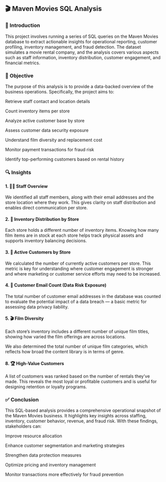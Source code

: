 ## 🎬 Maven Movies SQL Analysis
### 📝 Introduction
This project involves running a series of SQL queries on the Maven Movies database to extract actionable insights for operational reporting, customer profiling, inventory management, and fraud detection. The dataset simulates a movie rental company, and the analysis covers various aspects such as staff information, inventory distribution, customer engagement, and financial metrics.

### 🎯 Objective
The purpose of this analysis is to provide a data-backed overview of the business operations. Specifically, the project aims to:

Retrieve staff contact and location details

Count inventory items per store

Analyze active customer base by store

Assess customer data security exposure

Understand film diversity and replacement cost

Monitor payment transactions for fraud risk

Identify top-performing customers based on rental history

### 🔍 Insights
#### 1. 👨‍💼 Staff Overview
We identified all staff members, along with their email addresses and the store location where they work. This gives clarity on staff distribution and enables direct communication per store.

#### 2. 🏪 Inventory Distribution by Store
Each store holds a different number of inventory items. Knowing how many film items are in stock at each store helps track physical assets and supports inventory balancing decisions.

#### 3. 👥 Active Customers by Store
We calculated the number of currently active customers per store. This metric is key for understanding where customer engagement is stronger and where marketing or customer service efforts may need to be increased.

#### 4. 🔐 Customer Email Count (Data Risk Exposure)
The total number of customer email addresses in the database was counted to evaluate the potential impact of a data breach — a basic metric for assessing data privacy liability.

#### 5. 🎬 Film Diversity
Each store’s inventory includes a different number of unique film titles, showing how varied the film offerings are across locations.

We also determined the total number of unique film categories, which reflects how broad the content library is in terms of genre.

#### 8. 🏆 High-Value Customers
A list of customers was ranked based on the number of rentals they’ve made. This reveals the most loyal or profitable customers and is useful for designing retention or loyalty programs.

### ✅ Conclusion
This SQL-based analysis provides a comprehensive operational snapshot of the Maven Movies business. It highlights key insights across staffing, inventory, customer behavior, revenue, and fraud risk. With these findings, stakeholders can:

Improve resource allocation

Enhance customer segmentation and marketing strategies

Strengthen data protection measures

Optimize pricing and inventory management

Monitor transactions more effectively for fraud prevention
